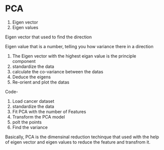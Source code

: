 # PCA

1. Eigen vector
2. Eigen values

Eigen vector that used to find the direction

Eigen value that is a number, telling you how variance there in a direction

1. The Eigen vector with the highest eigan value is the principle component
2. standardize the data
3. calculate the co-variance between the datas
4. Deduce the eigens
5. Re-orient and plot the datas


Code-

1. Load cancer dataset
2. standardize the data
3. Fit PCA with the number of Features
4. Transform the PCA model
5. polt the points 
6. Find the variance

Basically, PCA is the dimensinal reduction techinque that used with the help of eigen vector and eigen values to reduce the feature and transfrom it.
